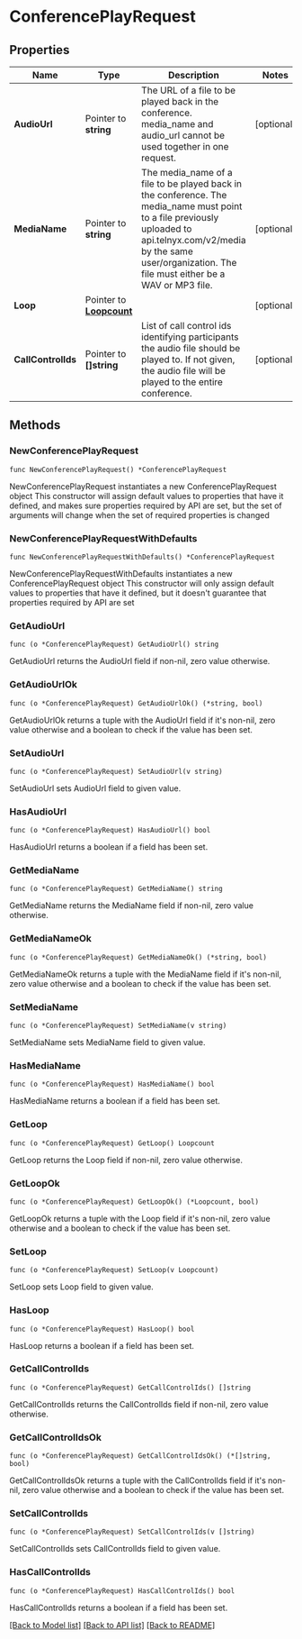 # ConferencePlayRequest

## Properties

Name | Type | Description | Notes
------------ | ------------- | ------------- | -------------
**AudioUrl** | Pointer to **string** | The URL of a file to be played back in the conference. media_name and audio_url cannot be used together in one request. | [optional] 
**MediaName** | Pointer to **string** | The media_name of a file to be played back in the conference. The media_name must point to a file previously uploaded to api.telnyx.com/v2/media by the same user/organization. The file must either be a WAV or MP3 file. | [optional] 
**Loop** | Pointer to [**Loopcount**](Loopcount.md) |  | [optional] 
**CallControlIds** | Pointer to **[]string** | List of call control ids identifying participants the audio file should be played to. If not given, the audio file will be played to the entire conference. | [optional] 

## Methods

### NewConferencePlayRequest

`func NewConferencePlayRequest() *ConferencePlayRequest`

NewConferencePlayRequest instantiates a new ConferencePlayRequest object
This constructor will assign default values to properties that have it defined,
and makes sure properties required by API are set, but the set of arguments
will change when the set of required properties is changed

### NewConferencePlayRequestWithDefaults

`func NewConferencePlayRequestWithDefaults() *ConferencePlayRequest`

NewConferencePlayRequestWithDefaults instantiates a new ConferencePlayRequest object
This constructor will only assign default values to properties that have it defined,
but it doesn't guarantee that properties required by API are set

### GetAudioUrl

`func (o *ConferencePlayRequest) GetAudioUrl() string`

GetAudioUrl returns the AudioUrl field if non-nil, zero value otherwise.

### GetAudioUrlOk

`func (o *ConferencePlayRequest) GetAudioUrlOk() (*string, bool)`

GetAudioUrlOk returns a tuple with the AudioUrl field if it's non-nil, zero value otherwise
and a boolean to check if the value has been set.

### SetAudioUrl

`func (o *ConferencePlayRequest) SetAudioUrl(v string)`

SetAudioUrl sets AudioUrl field to given value.

### HasAudioUrl

`func (o *ConferencePlayRequest) HasAudioUrl() bool`

HasAudioUrl returns a boolean if a field has been set.

### GetMediaName

`func (o *ConferencePlayRequest) GetMediaName() string`

GetMediaName returns the MediaName field if non-nil, zero value otherwise.

### GetMediaNameOk

`func (o *ConferencePlayRequest) GetMediaNameOk() (*string, bool)`

GetMediaNameOk returns a tuple with the MediaName field if it's non-nil, zero value otherwise
and a boolean to check if the value has been set.

### SetMediaName

`func (o *ConferencePlayRequest) SetMediaName(v string)`

SetMediaName sets MediaName field to given value.

### HasMediaName

`func (o *ConferencePlayRequest) HasMediaName() bool`

HasMediaName returns a boolean if a field has been set.

### GetLoop

`func (o *ConferencePlayRequest) GetLoop() Loopcount`

GetLoop returns the Loop field if non-nil, zero value otherwise.

### GetLoopOk

`func (o *ConferencePlayRequest) GetLoopOk() (*Loopcount, bool)`

GetLoopOk returns a tuple with the Loop field if it's non-nil, zero value otherwise
and a boolean to check if the value has been set.

### SetLoop

`func (o *ConferencePlayRequest) SetLoop(v Loopcount)`

SetLoop sets Loop field to given value.

### HasLoop

`func (o *ConferencePlayRequest) HasLoop() bool`

HasLoop returns a boolean if a field has been set.

### GetCallControlIds

`func (o *ConferencePlayRequest) GetCallControlIds() []string`

GetCallControlIds returns the CallControlIds field if non-nil, zero value otherwise.

### GetCallControlIdsOk

`func (o *ConferencePlayRequest) GetCallControlIdsOk() (*[]string, bool)`

GetCallControlIdsOk returns a tuple with the CallControlIds field if it's non-nil, zero value otherwise
and a boolean to check if the value has been set.

### SetCallControlIds

`func (o *ConferencePlayRequest) SetCallControlIds(v []string)`

SetCallControlIds sets CallControlIds field to given value.

### HasCallControlIds

`func (o *ConferencePlayRequest) HasCallControlIds() bool`

HasCallControlIds returns a boolean if a field has been set.


[[Back to Model list]](../README.md#documentation-for-models) [[Back to API list]](../README.md#documentation-for-api-endpoints) [[Back to README]](../README.md)


